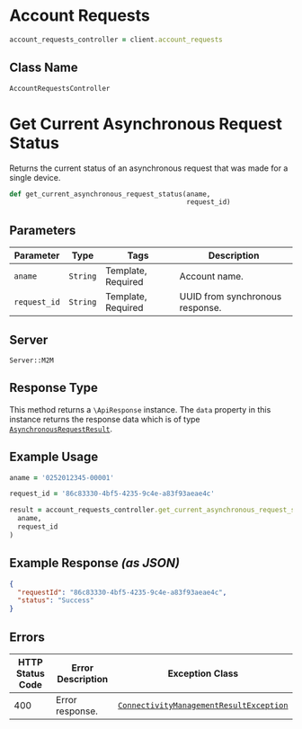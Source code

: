 # Account Requests

```ruby
account_requests_controller = client.account_requests
```

## Class Name

`AccountRequestsController`


# Get Current Asynchronous Request Status

Returns the current status of an asynchronous request that was made for a single device.

```ruby
def get_current_asynchronous_request_status(aname,
                                            request_id)
```

## Parameters

| Parameter | Type | Tags | Description |
|  --- | --- | --- | --- |
| `aname` | `String` | Template, Required | Account name. |
| `request_id` | `String` | Template, Required | UUID from synchronous response. |

## Server

`Server::M2M`

## Response Type

This method returns a `\ApiResponse` instance. The `data` property in this instance returns the response data which is of type [`AsynchronousRequestResult`](../../doc/models/asynchronous-request-result.md).

## Example Usage

```ruby
aname = '0252012345-00001'

request_id = '86c83330-4bf5-4235-9c4e-a83f93aeae4c'

result = account_requests_controller.get_current_asynchronous_request_status(
  aname,
  request_id
)
```

## Example Response *(as JSON)*

```json
{
  "requestId": "86c83330-4bf5-4235-9c4e-a83f93aeae4c",
  "status": "Success"
}
```

## Errors

| HTTP Status Code | Error Description | Exception Class |
|  --- | --- | --- |
| 400 | Error response. | [`ConnectivityManagementResultException`](../../doc/models/connectivity-management-result-exception.md) |

